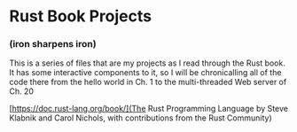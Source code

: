 # Rust Book Projects
### (iron sharpens iron)
This is a series of files that are my projects as I read through the Rust book. It has some interactive components to it, so I will be chronicalling all of the code there from the hello world in Ch. 1 to the multi-threaded Web server of Ch. 20

[https://doc.rust-lang.org/book/](The Rust Programming Language by Steve Klabnik and Carol Nichols, with contributions from the Rust Community)